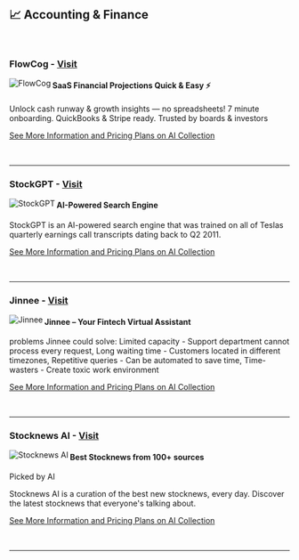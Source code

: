 ## 📈 Accounting & Finance

<br />

### FlowCog - [Visit](https://www.thataicollection.com/redirect/flowcog)
<img align="left" src="https://aicollection.twic.pics/screenshots/screenshot-flowcog.webp?twic=v1/resize=240" alt="FlowCog">

#### SaaS Financial Projections Quick & Easy ⚡


Unlock cash runway & growth insights — no spreadsheets! 7 minute onboarding. QuickBooks & Stripe ready. Trusted by boards & investors

[See More Information and Pricing Plans on AI Collection](https://www.thataicollection.com/en/application/flowcog)

<br />

---

### StockGPT - [Visit](https://www.thataicollection.com/redirect/stockgpt)
<img align="left" src="https://aicollection.twic.pics/screenshots/screenshot-stockgpt.webp?twic=v1/resize=240" alt="StockGPT">

#### AI-Powered Search Engine


StockGPT is an AI-powered search engine that was trained on all of Teslas quarterly earnings call transcripts dating back to Q2 2011.

[See More Information and Pricing Plans on AI Collection](https://www.thataicollection.com/en/application/stockgpt)

<br />

---

### Jinnee - [Visit](https://www.thataicollection.com/redirect/jinnee)
<img align="left" src="https://aicollection.twic.pics/screenshots/screenshot-jinnee.webp?twic=v1/resize=240" alt="Jinnee">

#### Jinnee – Your Fintech Virtual Assistant


problems Jinnee could solve: Limited capacity - Support department cannot process every request, Long waiting time - Customers located in different timezones, Repetitive queries - Can be automated to save time, Time-wasters - Create toxic work environment

[See More Information and Pricing Plans on AI Collection](https://www.thataicollection.com/en/application/jinnee)

<br />

---

### Stocknews AI - [Visit](https://www.thataicollection.com/redirect/stocknews-ai)
<img align="left" src="https://aicollection.twic.pics/screenshots/screenshot-stocknews-ai.webp?twic=v1/resize=240" alt="Stocknews AI">

#### Best Stocknews from 100+ sources
Picked by AI


Stocknews AI is a curation of the best new stocknews, every day. Discover the latest stocknews that everyone's talking about.

[See More Information and Pricing Plans on AI Collection](https://www.thataicollection.com/en/application/stocknews-ai)

<br />

---

